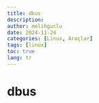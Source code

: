```yaml
---
title: dbus
description:
author: melihguclu
date: 2024-11-24 
categories: [Linux, Araçlar]
tags: [linux]
toc: true
lang: tr
---
```


# dbus
